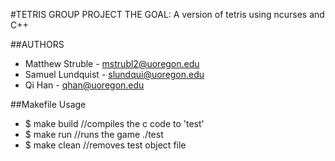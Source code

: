 #TETRIS GROUP PROJECT
THE GOAL: A version of tetris using ncurses and C++


##AUTHORS
- Matthew Struble - mstrubl2@uoregon.edu
- Samuel Lundquist - slundqui@uoregon.edu
- Qi Han - qhan@uoregon.edu

##Makefile Usage
- $ make build //compiles the c code to 'test'
- $ make run //runs the game ./test
- $ make clean //removes test object file

